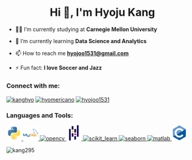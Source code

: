 <h1 align="center">Hi 👋, I'm Hyoju Kang</h1>

- 👨‍💻 I’m currently studying at **Carnegie Mellon University**

- 🌱 I’m currently learning **Data Science and Analytics**

- 📫 How to reach me **hyojoo1531@gmail.com**

- ⚡ Fun fact: **I love Soccer and Jazz**
  
<h3 align="left">Connect with me:</h3>
<p align="left">
<a href="https://www.linkedin.com/in/your-linkedin-kanghyo/" target="blank"><img align="center" src="[URL_OF_LINKEDIN_BADGE_IMAGE](https://img.shields.io/badge/LinkedIn-0077B5?style=for-the-badge&logo=linkedin&logoColor=white)" alt="kanghyo" height="30" width="40" /></a>
<a href="https://instagram.com/hyomericano" target="blank"><img align="center" src="https://raw.githubusercontent.com/rahuldkjain/github-profile-readme-generator/master/src/images/icons/Social/instagram.svg" alt="hyomericano" height="30" width="40" /></a>
<a href="https://www.leetcode.com/hyojoo1531" target="blank"><img align="center" src="https://raw.githubusercontent.com/rahuldkjain/github-profile-readme-generator/master/src/images/icons/Social/leet-code.svg" alt="hyojoo1531" height="30" width="40" /></a>
</p>

<h3 align="left">Languages and Tools:</h3>
<p align="left"> 
<a href="https://www.python.org" target="_blank" rel="noreferrer"> 
    <img src="https://raw.githubusercontent.com/devicons/devicon/master/icons/python/python-original.svg" alt="python" width="40" height="40"/> 
</a> 
<a href="https://www.mysql.com/" target="_blank" rel="noreferrer"> 
    <img src="https://raw.githubusercontent.com/devicons/devicon/master/icons/mysql/mysql-original-wordmark.svg" alt="mysql" width="40" height="40"/> 
</a>
<a href="https://opencv.org/" target="_blank" rel="noreferrer"> 
    <img src="https://www.vectorlogo.zone/logos/opencv/opencv-icon.svg" alt="opencv" width="40" height="40"/> 
</a> 
<a href="https://pandas.pydata.org/" target="_blank" rel="noreferrer"> 
    <img src="https://raw.githubusercontent.com/devicons/devicon/2ae2a900d2f041da66e950e4d48052658d850630/icons/pandas/pandas-original.svg" alt="pandas" width="40" height="40"/> 
</a> 
<a href="https://scikit-learn.org/" target="_blank" rel="noreferrer"> 
    <img src="https://upload.wikimedia.org/wikipedia/commons/0/05/Scikit_learn_logo_small.svg" alt="scikit_learn" width="40" height="40"/> 
</a> 
<a href="https://seaborn.pydata.org/" target="_blank" rel="noreferrer"> 
    <img src="https://seaborn.pydata.org/_images/logo-mark-lightbg.svg" alt="seaborn" width="40" height="40"/> 
</a> 
<a href="https://www.mathworks.com/" target="_blank" rel="noreferrer"> 
    <img src="https://upload.wikimedia.org/wikipedia/commons/2/21/Matlab_Logo.png" alt="matlab" width="40" height="40"/> 
</a> 
<a href="https://www.cprogramming.com/" target="_blank" rel="noreferrer"> 
    <img src="https://raw.githubusercontent.com/devicons/devicon/master/icons/c/c-original.svg" alt="c" width="40" height="40"/> 
</a> 
</p>


<p><img align="left" src="https://github-readme-stats.vercel.app/api/top-langs?username=kang295&show_icons=true&locale=en&layout=compact" alt="kang295" /></p>
